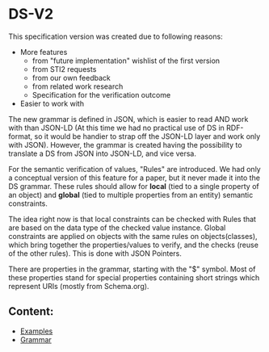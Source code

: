 # DS-V2

This specification version was created due to following reasons:

*   More features
    *   from "future implementation" wishlist of the first version
    *   from STI2 requests
    *   from our own feedback
    *   from related work research
    * Specification for the verification outcome
*   Easier to work with

The new grammar is defined in JSON, which is easier to read AND work with than JSON-LD (At this time we had no practical use of DS in RDF-format, so it would be handier to strap off the JSON-LD layer and work only with JSON). However, the grammar is created having the possibility to translate a DS from JSON into JSON-LD, and vice versa. 

For the semantic verification of values, "Rules" are introduced. We had only a conceptual version of this feature for a paper, but it never made it into the DS grammar. These rules should allow for **local** (tied to a single property of an object) and **global** (tied to multiple properties from an entity) semantic constraints.

The idea right now is that local constraints can be checked with Rules that are based on the data type of the checked value instance. Global constraints are applied on objects with the same rules on objects(classes), which bring together the properties/values to verify, and the checks (reuse of the other rules). This is done with JSON Pointers.

There are properties in the grammar, starting with the "$" symbol. Most of these properties stand for special properties containing short strings which represent URIs (mostly from Schema.org).

## Content:

* [Examples](./Examples/Examples.md)
* [Grammar](./Grammar/Grammar.md)
